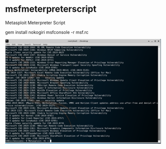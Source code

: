 # msfmeterpreterscript
Metasploit Meterpreter Script


gem install nokogiri
msfconsole -r msf.rc

<img src="https://raw.githubusercontent.com/antichown/msfmeterpreterscript/master/msf.png">
